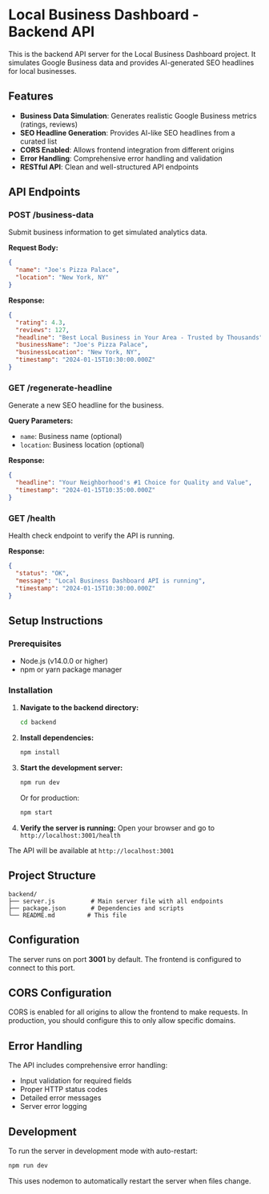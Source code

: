 
# Local Business Dashboard - Backend API

This is the backend API server for the Local Business Dashboard project. It simulates Google Business data and provides AI-generated SEO headlines for local businesses.

## Features

- **Business Data Simulation**: Generates realistic Google Business metrics (ratings, reviews)
- **SEO Headline Generation**: Provides AI-like SEO headlines from a curated list
- **CORS Enabled**: Allows frontend integration from different origins
- **Error Handling**: Comprehensive error handling and validation
- **RESTful API**: Clean and well-structured API endpoints

## API Endpoints

### POST /business-data
Submit business information to get simulated analytics data.

**Request Body:**
```json
{
  "name": "Joe's Pizza Palace",
  "location": "New York, NY"
}
```

**Response:**
```json
{
  "rating": 4.3,
  "reviews": 127,
  "headline": "Best Local Business in Your Area - Trusted by Thousands",
  "businessName": "Joe's Pizza Palace",
  "businessLocation": "New York, NY",
  "timestamp": "2024-01-15T10:30:00.000Z"
}
```

### GET /regenerate-headline
Generate a new SEO headline for the business.

**Query Parameters:**
- `name`: Business name (optional)
- `location`: Business location (optional)

**Response:**
```json
{
  "headline": "Your Neighborhood's #1 Choice for Quality and Value",
  "timestamp": "2024-01-15T10:35:00.000Z"
}
```

### GET /health
Health check endpoint to verify the API is running.

**Response:**
```json
{
  "status": "OK",
  "message": "Local Business Dashboard API is running",
  "timestamp": "2024-01-15T10:30:00.000Z"
}
```

## Setup Instructions

### Prerequisites
- Node.js (v14.0.0 or higher)
- npm or yarn package manager

### Installation

1. **Navigate to the backend directory:**
   ```bash
   cd backend
   ```

2. **Install dependencies:**
   ```bash
   npm install
   ```

3. **Start the development server:**
   ```bash
   npm run dev
   ```
   
   Or for production:
   ```bash
   npm start
   ```

4. **Verify the server is running:**
   Open your browser and go to `http://localhost:3001/health`

The API will be available at `http://localhost:3001`

## Project Structure

```
backend/
├── server.js          # Main server file with all endpoints
├── package.json       # Dependencies and scripts
└── README.md         # This file
```

## Configuration

The server runs on port **3001** by default. The frontend is configured to connect to this port.

## CORS Configuration

CORS is enabled for all origins to allow the frontend to make requests. In production, you should configure this to only allow specific domains.

## Error Handling

The API includes comprehensive error handling:
- Input validation for required fields
- Proper HTTP status codes
- Detailed error messages
- Server error logging

## Development

To run the server in development mode with auto-restart:

```bash
npm run dev
```

This uses nodemon to automatically restart the server when files change.
